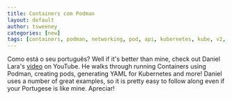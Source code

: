 ```yaml
---
title: Containers com Podman
layout: default
author: tsweeney
categories: [new]
tags: [containers, podman, networking, pod, api, kubernetes, kube, v2, hpc, windows, mac]
---
```


Como está o seu português? Well if it's better than mine, check out Daniel Lara's [video](https://www.youtube.com/watch?v=Jjyrhbc4QkQ&t=1422s) on
YouTube. He walks through running Containers using Podman, creating pods, generating YAML for Kubernetes and more! Daniel uses a number of great examples, so it is pretty
easy to follow along even if your Portugese is like mine. Apreciar!
